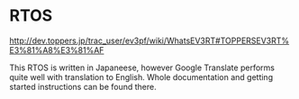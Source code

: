 # RTOS

http://dev.toppers.jp/trac_user/ev3pf/wiki/WhatsEV3RT#TOPPERSEV3RT%E3%81%A8%E3%81%AF

This RTOS is written in Japaneese, however Google Translate performs quite well with translation to English. Whole documentation and getting
started instructions can be found there.
